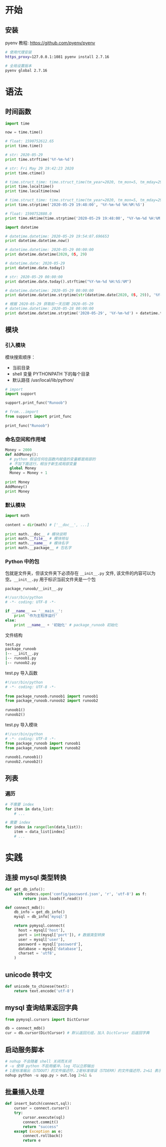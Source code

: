 # 开始

## 安装

pyenv 教程: https://github.com/pyenv/pyenv

```sh
# 使用代理安装
https_proxy=127.0.0.1:1081 pyenv install 2.7.16

# 全局设置版本
pyenv global 2.7.16
```

# 语法

## 时间函数

```py
import time

now = time.time()

# float: 1590752612.65
print time.time()

# str: 2020-05-29
print time.strftime('%Y-%m-%d')

# str: Fri May 29 19:42:23 2020
print time.ctime() 

# time.struct_time: time.struct_time(tm_year=2020, tm_mon=5, tm_mday=29, tm_hour=19, tm_min=45, tm_sec=6, tm_wday=4, tm_yday=150, tm_isdst=0)
print time.localtime()
print time.localtime(now)

# time.struct_time: time.struct_time(tm_year=2020, tm_mon=5, tm_mday=29, tm_hour=19, tm_min=45, tm_sec=6, tm_wday=4, tm_yday=150, tm_isdst=0)
print time.strptime('2020-05-29 19:48:00', '%Y-%m-%d %H:%M:%S')

# float: 1590752880.0
print time.mktime(time.strptime('2020-05-29 19:48:00', "%Y-%m-%d %H:%M:%S"))

import datetime

# datetime.datetime: 2020-05-29 19:54:07.696653
print datetime.datetime.now()

# datetime.datetime: 2020-05-29 00:00:00
print datetime.datetime(2020, 05, 29)

# datetime.date: 2020-05-29
print datetime.date.today()

# str: 2020-05-29 00:00:00
print datetime.date.today().strftime("%Y-%m-%d %H:%S:%M")

# datetime.datetime: 2020-05-29 00:00:00
print datetime.datetime.strptime(str(datetime.date(2020, 05, 29)), '%Y-%m-%d')

# 根据 2020-05-29 获取前一天日期 2020-05-29
# datetime.datetime: 2020-05-28 00:00:00
print datetime.datetime.strptime('2020-05-29', '%Y-%m-%d') + datetime.timedelta(days=-1)
```

## 模块

### 引入模块

模块搜索顺序：

- 当前目录
- shell 变量 PYTHONPATH 下的每个目录
- 默认路径 /usr/local/lib/python/

```py
# import
import support

support.print_func("Runoob")
```

```py
# from...import
from support import print_func
 
print_func("Runoob")
```

### 命名空间和作用域

```py
Money = 2000
def AddMoney():
  # python 假设任何在函数内赋值的变量都是局部的
  # 不加下面这行，相当于新生成局部变量
  global Money
  Money = Money + 1
 
print Money
AddMoney()
print Money
```

### 默认模块

```py
import math
 
content = dir(math) # ['__doc__', ...]
 
print math.__doc__ # 模块说明
print math.__file__ # 模块地址
print math.__name__ # 模块名字
print math.__package__ # 包名字
```

### Python 中的包

包就是文件夹，但该文件夹下必须存在 `__init__.py` 文件, 该文件的内容可以为空。`__init__.py` 用于标识当前文件夹是一个包

`package_runoob/__init__.py`

```py
#!/usr/bin/python
# -*- coding: UTF-8 -*-

if __name__ == '__main__':
    print '作为主程序运行'
else:
    print __name__ + '初始化' # package_runoob 初始化
```

文件结构

```sh
test.py
package_runoob
|-- __init__.py
|-- runoob1.py
|-- runoob2.py
```

test.py 导入函数

```py
#!/usr/bin/python
# -*- coding: UTF-8 -*-
 
from package_runoob.runoob1 import runoob1
from package_runoob.runoob2 import runoob2
 
runoob1()
runoob2()
```

test.py 导入模块

```py
#!/usr/bin/python
# -*- coding: UTF-8 -*-
from package_runoob import runoob1
from package_runoob import runoob2
 
runoob1.runoob1()
runoob2.runoob2()
```

## 列表

### 遍历

```py
# 不需要 index
for item in data_list:
    # ...

# 需要 index
for index in range(len(data_list)):
    item = data_list[index]
    # ...
```

# 实践

## 连接 mysql 类型转换

```py
def get_db_info(): 
    with codecs.open('config/password.json', 'r', 'utf-8') as f:
        return json.loads(f.read())

def connect_mdb():
    db_info = get_db_info()
    mysql = db_info['mysql']

    return pymysql.connect(
      host = mysql['host'],
      port = int(mysql['port']), # 数据类型转换
      user = mysql['user'],
      password = mysql['password'],
      database = mysql['database'],
      charset = 'utf8',
    )
```

## unicode 转中文

```py
def unicode_to_chinese(text):
    return text.encode('utf-8')
```

## mysql 查询结果返回字典

```py
from pymysql.cursors import DictCursor

db = connect_mdb()
cur = db.cursor(DictCursor) # 默认返回元组，加入 DictCursor 后返回字典
```

## 启动服务脚本

```py
# nohup 不会随着 shell 关闭而关闭
# -u 使得 python 不启用缓冲，log 可以立即输出
# 1是标准输出（STDOUT）的文件描述符，2是标准错误（STDERR）的文件描述符，2>&1 表示把标准错误重定向到标准输出
nohup python -u app.py > out.log 2>&1 &
```

## 批量插入处理

```py
def insert_batch(connect,sql):
    cursor = connect.cursor()
    try:
        cursor.execute(sql)
        connect.commit()
        return "success"
    except Exception as e:
        connect.rollback()
        return e
```
